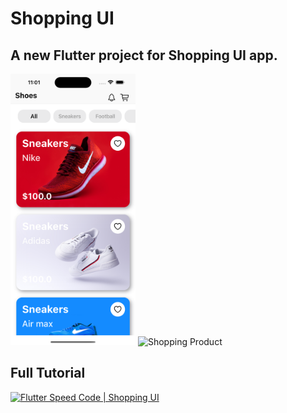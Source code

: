 # Shopping UI
## A new Flutter project for Shopping UI app.
<p align="left">
  <img src="https://github.com/decodevM/shopping_ui/blob/main/assets/screenshots/home.png" width="200" title="Shopping Home">
  <img src="https://github.com/decodevM/shopping_ui/blob/main/assets/screenshots/product.png" width="200" title="Shopping Product">
</p>

## Full Tutorial

[![Flutter Speed Code | Shopping UI](https://img.youtube.com/vi/1ye6XPXd_18/0.jpg)](https://www.youtube.com/watch?v=1ye6XPXd_18)
